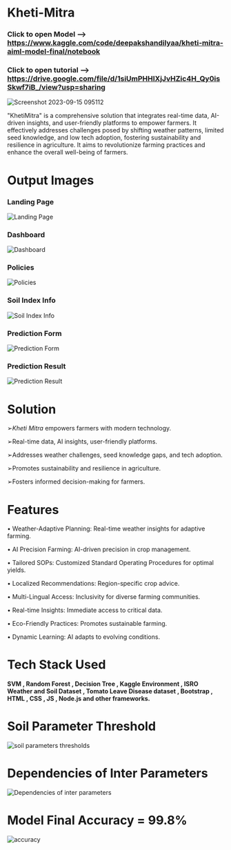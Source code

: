 # Kheti-Mitra
### Click to open Model     --> https://www.kaggle.com/code/deepakshandilyaa/kheti-mitra-aiml-model-final/notebook

### Click to open tutorial --> https://drive.google.com/file/d/1siUmPHHIXjJvHZic4H_Qy0isSkwf7iB_/view?usp=sharing
![Screenshot 2023-09-15 095112](https://github.com/Deepakshandilya/Kheti-Mitra/assets/103075634/43d36ab5-94a5-4254-98f5-83c01f632cae)


"KhetiMitra" is a comprehensive solution that integrates real-time data, AI-driven insights, and user-friendly platforms to empower farmers. It effectively addresses challenges posed by shifting weather patterns, limited seed knowledge, and low tech adoption, fostering sustainability and resilience in agriculture.
It aims to revolutionize farming practices and enhance the overall well-being of farmers.

# Output Images

### Landing Page
![Landing Page](https://github.com/Python0p/Kheti-Mitra/blob/main/Websiste%20Code%20(Kheti%20Mitra)/img/Kheti-Mitra-Index.png)

### Dashboard
![Dashboard](https://github.com/Python0p/Kheti-Mitra/blob/main/Websiste%20Code%20(Kheti%20Mitra)/img/Kheti-Mitra-Dashbord.png)

### Policies
![Policies](https://github.com/Python0p/Kheti-Mitra/blob/main/Websiste%20Code%20(Kheti%20Mitra)/img/Kheti-Mitra-Policies.png)

### Soil Index Info
![Soil Index Info](https://github.com/Python0p/Kheti-Mitra/blob/main/Websiste%20Code%20(Kheti%20Mitra)/img/Kheti-Mitra-SoilIndex.png)

### Prediction Form
![Prediction Form](https://github.com/Python0p/Kheti-Mitra/blob/main/Websiste%20Code%20(Kheti%20Mitra)/img/Kheti-Mitra-Prediction-Form.png)

### Prediction Result
![Prediction Result](https://github.com/Python0p/Kheti-Mitra/blob/main/Websiste%20Code%20(Kheti%20Mitra)/img/Kheti-Mitra-FinalOutput.png)



# Solution

➢*Kheti Mitra* empowers farmers with modern technology.

➢Real-time data, AI insights, user-friendly platforms.

➢Addresses weather challenges, seed knowledge gaps, and tech adoption.

➢Promotes sustainability and resilience in agriculture.

➢Fosters informed decision-making for farmers.

# Features

• Weather-Adaptive Planning: Real-time weather insights for adaptive farming.

• AI Precision Farming: AI-driven precision in crop management.

• Tailored SOPs: Customized Standard Operating Procedures for optimal yields.

• Localized Recommendations: Region-specific crop advice.

• Multi-Lingual Access: Inclusivity for diverse farming communities.

• Real-time Insights: Immediate access to critical data.

• Eco-Friendly Practices: Promotes sustainable farming.

• Dynamic Learning: AI adapts to evolving conditions.

# Tech Stack Used 
**SVM , Random Forest , Decision Tree , Kaggle Environment , ISRO Weather and Soil Dataset , Tomato Leave Disease dataset , Bootstrap , HTML , CSS , JS , Node.js and other frameworks.** 

# Soil Parameter Threshold 
![soil parameters thresholds ](https://github.com/Deepakshandilya/Kheti-Mitra/assets/103075634/7ad14c79-3396-4e2c-ad79-750107191e85)

# Dependencies of Inter Parameters 
![Dependencies of inter parameters](https://github.com/Deepakshandilya/Kheti-Mitra/assets/103075634/eeff42ff-d054-4a73-a6b2-5620172fddda)

# Model Final Accuracy = 99.8%
![accuracy](https://github.com/Deepakshandilya/Kheti-Mitra/assets/103075634/4f5b8534-d31b-46d6-9e8d-8837f8cd04f8)

